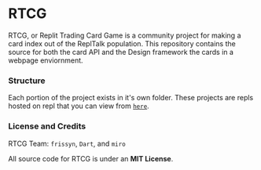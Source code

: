 # RTCG

RTCG, or Replit Trading Card Game is a community project for making a card index out of the ReplTalk population. This repository contains the source for both the card API and the Design framework the cards in a webpage enviornment.

### Structure

Each portion of the project exists in it's own folder. These projects are repls hosted on repl that you can view from [`here`](https://replit.com/@rtcg).

### License and Credits

RTCG Team: `frissyn`, `Dart`, and `miro`

All source code for RTCG is under an **MIT License**.